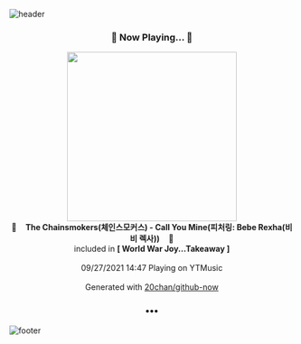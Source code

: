 ![header](https://capsule-render.vercel.app/api?type=wave&height=170&section=header&text=Hi.%20I'm%20SHIFT&fontColor=090707&fontAlignX=45&fontAlignY=65&fontSize=100)

<h3 align="center">🎵 Now Playing... 🎵</h3>
<p align="center">
  <a href="https://music.youtube.com/watch?v=i_aWqxDn_Q0">
    <img width="300" src="https://lh3.googleusercontent.com/KnDvWEPnD3H0UgidJUxFJUi1h8mxCVcaBKGcQsaNj8shB_EZd3rBzBx-NleH1uOtOxIoAM9Zj4f2q5w">
  </a>
  <br>
  🎵&nbsp&nbsp&nbsp <b>The Chainsmokers(체인스모커스) - Call You Mine(피처링: Bebe Rexha(비비 렉사))</b> &nbsp&nbsp&nbsp🎵
  <br>
  included in <b>[ World War Joy...Takeaway ]</b>
  
  <br />
  <br />
  09/27/2021 14:47 Playing on YTMusic
  <br />
  <br />
  Generated with <a href="https://github.com/20chan/github-now">20chan/github-now</a>
</p>

<h3 align="center">•••</h3>

![footer](https://capsule-render.vercel.app/api?type=wave&height=150&section=footer)
